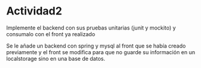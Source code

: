 # Actividad2
Implemente el backend con sus pruebas unitarias (junit y mockito) y consumalo con el front ya realizado

Se le añade un backend con spring y mysql al front que se había creado previamente y el front se modifica para que no guarde su información en un localstorage sino en
una base de datos.
